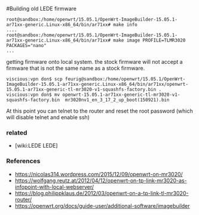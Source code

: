 #Building old LEDE firmware
	
	root@sandbox:/home/openwrt/15.05.1/OpenWrt-ImageBuilder-15.05.1-ar71xx-generic.Linux-x86_64/bin/ar71xx# make info
	....
	root@sandbox:/home/openwrt/15.05.1/OpenWrt-ImageBuilder-15.05.1-ar71xx-generic.Linux-x86_64/bin/ar71xx# make image PROFILE=TLMR3020 PACKAGES="nano"
	...
	
getting firmware onto local system.
the stock firmware will not accept a firmware that is not the same name as a stock firmware.
	
	viscious:vpn don$ scp feurig@sandbox:/home/openwrt/15.05.1/OpenWrt-ImageBuilder-15.05.1-ar71xx-generic.Linux-x86_64/bin/ar71xx/openwrt-15.05.1-ar71xx-generic-tl-mr3020-v1-squashfs-factory.bin .
	viscious:vpn don$ mv openwrt-15.05.1-ar71xx-generic-tl-mr3020-v1-squashfs-factory.bin  mr3020nv1_en_3_17_2_up_boot(150921).bin
	
At this point you can telnet to the router and reset the root password (which will disable telnet and enable ssh)
### related
* [wiki:LEDE LEDE]
### References
* https://nicolas314.wordpress.com/2015/12/09/openwrt-on-mr3020/
* https://wolfgang.reutz.at/2012/04/12/openwrt-on-tp-link-mr3020-as-infopoint-with-local-webserver/
* https://blog.philippklaus.de/2012/03/openwrt-on-a-tp-link-tl-mr3020-router/
* https://openwrt.org/docs/guide-user/additional-software/imagebuilder
